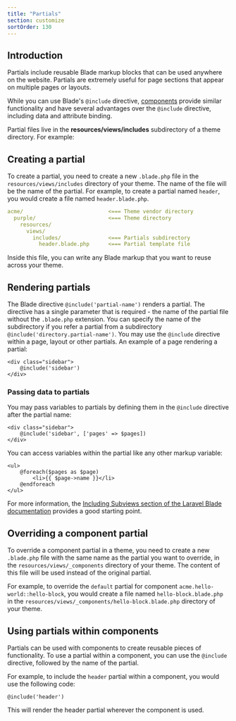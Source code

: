 ```yaml
---
title: "Partials"
section: customize
sortOrder: 130
---
```


## Introduction

Partials include reusable Blade markup blocks that can be used anywhere on the website. Partials are extremely useful for page sections that appear on multiple pages or layouts.

While you can use Blade's `@include` directive, [components](../customize/components) provide similar functionality and have several advantages over the `@include` directive, including data and attribute binding.

Partial files live in the **resources/views/includes** subdirectory of a theme directory. For example:

## Creating a partial

To create a partial, you need to create a new `.blade.php` file in the `resources/views/includes` directory of your theme. The name of the file will be the name of the partial. For example, to create a partial named `header`, you would create a file named `header.blade.php`.

```yaml
acme/                           <=== Theme vendor directory
  purple/                       <=== Theme directory
    resources/
      views/
        includes/               <=== Partials subdirectory
          header.blade.php      <=== Partial template file
```

Inside this file, you can write any Blade markup that you want to reuse across your theme.

## Rendering partials

The Blade directive `@include('partial-name')` renders a partial. The directive has a single parameter that is required - the name of the partial file without the `.blade.php` extension. You can specify the name of the subdirectory if you refer a partial from a subdirectory `@include('directory.partial-name')`. You may use the `@include` directive within a page, layout or other partials. An example of a page rendering a partial:

```blade
<div class="sidebar">
    @include('sidebar')
</div>
```

### Passing data to partials

You may pass variables to partials by defining them in the `@include` directive after the partial name:

```blade
<div class="sidebar">
    @include('sidebar', ['pages' => $pages])
</div>
```

You can access variables within the partial like any other markup variable: 

```blade
<ul>
	@foreach($pages as $page)
		<li>{{ $page->name }}</li>
	@endforeach
</ul>
```

For more information, the [Including Subviews section of the Laravel Blade documentation](https://laravel.com/docs/blade#including-subviews) provides a good starting point.

## Overriding a component partial

To override a component partial in a theme, you need to create a new `.blade.php` file with the same name as the partial you want to override, in the `resources/views/_components` directory of your theme. The content of this file will be used instead of the original partial.

For example, to override the `default` partial for component `acme.hello-world::hello-block`, you would create a file named `hello-block.blade.php` in the `resources/views/_components/hello-block.blade.php` directory of your theme.

## Using partials within components

Partials can be used with components to create reusable pieces of functionality. To use a partial within a component, you can use the `@include` directive, followed by the name of the partial.

For example, to include the `header` partial within a component, you would use the following code:

```blade
@include('header')
```

This will render the header partial wherever the component is used.
